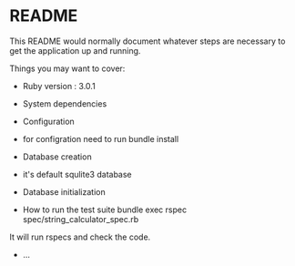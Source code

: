 # README

This README would normally document whatever steps are necessary to get the
application up and running.

Things you may want to cover:

* Ruby version : 3.0.1

* System dependencies

* Configuration
* for configration need to run bundle install

* Database creation
* it's default squlite3 database

* Database initialization

* How to run the test suite
  bundle exec rspec spec/string_calculator_spec.rb

It will run rspecs and check the code.
* ...
